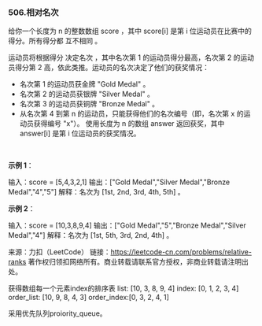 ### 506.相对名次

给你一个长度为 n 的整数数组 score ，其中 score[i] 是第 i 位运动员在比赛中的得分。所有得分都 互不相同 。

运动员将根据得分 决定名次 ，其中名次第 1 的运动员得分最高，名次第 2 的运动员得分第 2 高，依此类推。运动员的名次决定了他们的获奖情况：

- 名次第 1 的运动员获金牌 "Gold Medal" 。
- 名次第 2 的运动员获银牌 "Silver Medal" 。
- 名次第 3 的运动员获铜牌 "Bronze Medal" 。
- 从名次第 4 到第 n 的运动员，只能获得他们的名次编号（即，名次第 x 的运动员获得编号 "x"）。
使用长度为 n 的数组 answer 返回获奖，其中 answer[i] 是第 i 位运动员的获奖情况。

 

**示例 1**：

输入：score = [5,4,3,2,1]
输出：["Gold Medal","Silver Medal","Bronze Medal","4","5"]
解释：名次为 [1st, 2nd, 3rd, 4th, 5th] 。

**示例 2**：

输入：score = [10,3,8,9,4]
输出：["Gold Medal","5","Bronze Medal","Silver Medal","4"]
解释：名次为 [1st, 5th, 3rd, 2nd, 4th] 。

来源：力扣（LeetCode）
链接：https://leetcode-cn.com/problems/relative-ranks
著作权归领扣网络所有。商业转载请联系官方授权，非商业转载请注明出处。


获得数组每一个元素index的排序表
list:       [10, 3, 8, 9, 4]
index:      [0,  1, 2, 3, 4]
order_list: [10, 9, 8, 4, 3]
order_index:[0,  3, 2, 4, 1]

采用优先队列proiority_queue。
